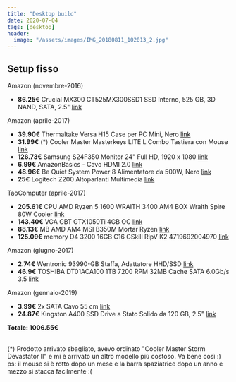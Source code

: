 ```yaml
---
title: "Desktop build"
date: 2020-07-04
tags: [desktop]
header:
  image: "/assets/images/IMG_20180811_102013_2.jpg"
---
```


## Setup fisso  
Amazon (novembre-2016)
- **86.25€** Crucial MX300 CT525MX300SSD1 SSD Interno, 525 GB, 3D NAND, SATA, 2.5" [link](https://www.amazon.it/Crucial-MX300-CT525MX300SSD1-Interno-Pollici/dp/B01IAGSD68)  

Amazon (aprile-2017)
- **39.90€** Thermaltake Versa H15 Case per PC Mini, Nero [link](https://www.amazon.it/dp/B00UNJRDEE/ref=cm_sw_r_tw_dp_U_x_a6BtCbHG78A9P)
- **31.99€** (*) Cooler Master Masterkeys LITE L Combo Tastiera con Mouse [link](https://www.amazon.it/dp/B01LZJ02KT/ref=cm_sw_r_tw_dp_U_x_z4BtCbEMPAG1G)
- **126.73€** Samsung S24F350 Monitor 24" Full HD, 1920 x 1080 [link](https://www.amazon.it/dp/B01BCF0006/ref=cm_sw_r_tw_dp_U_x_z6BtCbY3X6VVN)
- **6.99€** AmazonBasics - Cavo HDMI 2.0 [link](https://www.amazon.it/dp/B014I8SSD0/ref=cm_sw_r_tw_dp_U_x_26BtCbG8RWZXG)
- **48.96€** Be Quiet System Power 8 Alimentatore da 500W, Nero [link](https://www.amazon.it/dp/B018ILWI52/ref=cm_sw_r_tw_dp_U_x_m7BtCbY7YYV6H)
- **25€** Logitech Z200 Altoparlanti Multimedia [link](https://www.amazon.it/dp/B00EUUXBDE/ref=cm_sw_r_tw_dp_U_x_EWBtCb25PBN6V)

TaoComputer (aprile-2017)
- **205.61€** CPU AMD Ryzen 5 1600 WRAITH 3400 AM4 BOX Wraith Spire 80W Cooler [link](https://www.taocomputer.eu/shop2007/scheda.asp?id=36934)
- **143.40€** VGA GBT GTX1050Ti 4GB OC [link](https://www.taocomputer.eu/shop2007/scheda.asp?id=36755)
- **88.13€** MB AMD AM4 MSI B350M Mortar Ryzen [link](https://www.taocomputer.eu/shop2007/scheda.asp?id=36899)
- **125.09€** memory D4 3200 16GB C16 GSkill RipV K2 4719692004970 [link](https://www.taocomputer.eu/shop2007/scheda.asp?id=34189)

Amazon (giugno-2017)
- **2.74€** Wentronic 93990-GB Staffa, Adattatore HHD/SSD [link](https://www.amazon.it/dp/B003KQZ0PG/ref=cm_sw_r_tw_dp_U_x_cUBtCbKEVBABP)
- **46.9€** TOSHIBA DT01ACA100 1TB 7200 RPM 32MB Cache SATA 6.0Gb/s 3.5 [link](https://www.amazon.it/dp/B009AYWCJE/ref=cm_sw_r_tw_dp_U_x_eUBtCbZT8PC6W)

Amazon (gennaio-2019)
- **3.99€** 2x SATA Cavo 55 cm [link](https://www.amazon.it/dp/B00F9417Y0/ref=cm_sw_r_tw_dp_U_x_vTBtCbXYKZN26)
- **24.87€** Kingston A400 SSD Drive a Stato Solido da 120 GB, 2.5" [link](https://www.amazon.it/dp/B01N6JQS8C/ref=cm_sw_r_tw_dp_U_x_uTBtCbN78HJK4)

**Totale: 1006.55€**

<br/>
(*) Prodotto arrivato sbagliato, avevo ordinato "Cooler Master Storm Devastator II" e mi è arrivato un altro modello più costoso. Va bene così :)  
ps: il mouse si è rotto dopo un mese e la barra spaziatrice dopo un anno e mezzo si stacca facilmente :(
